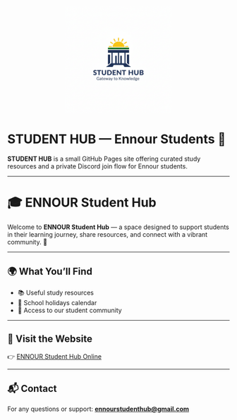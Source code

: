 <!-- Resize the logo -->
<p align="center">
  <img src="images/logo.png" alt="Ennour Logo" width="244"/>
</p>

# STUDENT HUB — Ennour Students 🎒

**STUDENT HUB** is a small GitHub Pages site offering curated study resources and a private Discord join flow for Ennour students.

---

# 🎓 ENNOUR Student Hub

Welcome to **ENNOUR Student Hub** — a space designed to support students in their learning journey, share resources, and connect with a vibrant community. 🌟  

---

## 🌍 What You’ll Find
- 📚 Useful study resources  
- 📅 School holidays calendar  
- 🤝 Access to our student community  

---

## 🚀 Visit the Website
👉 [ENNOUR Student Hub Online](https://suvscd-io.github.io/enrsth/)

---

## 📬 Contact
For any questions or support: **ennourstudenthub@gmail.com**
